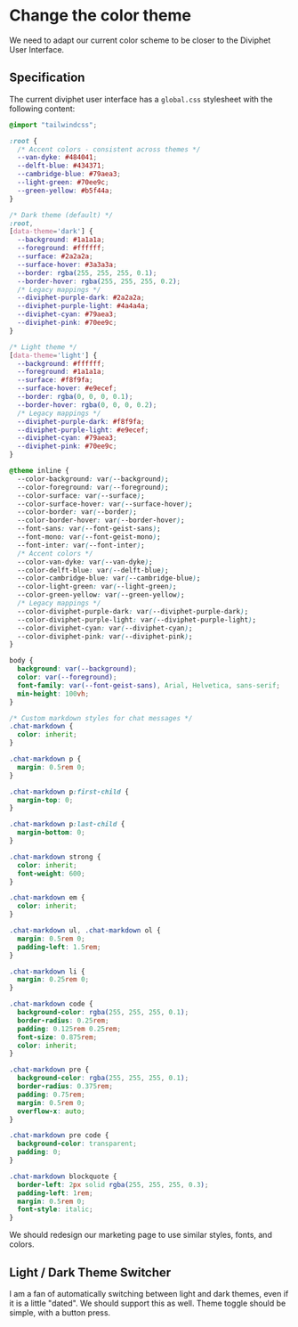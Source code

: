 # Change the color theme

We need to adapt our current color scheme to be closer to the Diviphet User Interface.

## Specification

The current diviphet user interface has a `global.css` stylesheet with the following content:


```css
@import "tailwindcss";

:root {
  /* Accent colors - consistent across themes */
  --van-dyke: #484041;
  --delft-blue: #434371;
  --cambridge-blue: #79aea3;
  --light-green: #70ee9c;
  --green-yellow: #b5f44a;
}

/* Dark theme (default) */
:root,
[data-theme='dark'] {
  --background: #1a1a1a;
  --foreground: #ffffff;
  --surface: #2a2a2a;
  --surface-hover: #3a3a3a;
  --border: rgba(255, 255, 255, 0.1);
  --border-hover: rgba(255, 255, 255, 0.2);
  /* Legacy mappings */
  --diviphet-purple-dark: #2a2a2a;
  --diviphet-purple-light: #4a4a4a;
  --diviphet-cyan: #79aea3;
  --diviphet-pink: #70ee9c;
}

/* Light theme */
[data-theme='light'] {
  --background: #ffffff;
  --foreground: #1a1a1a;
  --surface: #f8f9fa;
  --surface-hover: #e9ecef;
  --border: rgba(0, 0, 0, 0.1);
  --border-hover: rgba(0, 0, 0, 0.2);
  /* Legacy mappings */
  --diviphet-purple-dark: #f8f9fa;
  --diviphet-purple-light: #e9ecef;
  --diviphet-cyan: #79aea3;
  --diviphet-pink: #70ee9c;
}

@theme inline {
  --color-background: var(--background);
  --color-foreground: var(--foreground);
  --color-surface: var(--surface);
  --color-surface-hover: var(--surface-hover);
  --color-border: var(--border);
  --color-border-hover: var(--border-hover);
  --font-sans: var(--font-geist-sans);
  --font-mono: var(--font-geist-mono);
  --font-inter: var(--font-inter);
  /* Accent colors */
  --color-van-dyke: var(--van-dyke);
  --color-delft-blue: var(--delft-blue);
  --color-cambridge-blue: var(--cambridge-blue);
  --color-light-green: var(--light-green);
  --color-green-yellow: var(--green-yellow);
  /* Legacy mappings */
  --color-diviphet-purple-dark: var(--diviphet-purple-dark);
  --color-diviphet-purple-light: var(--diviphet-purple-light);
  --color-diviphet-cyan: var(--diviphet-cyan);
  --color-diviphet-pink: var(--diviphet-pink);
}

body {
  background: var(--background);
  color: var(--foreground);
  font-family: var(--font-geist-sans), Arial, Helvetica, sans-serif;
  min-height: 100vh;
}

/* Custom markdown styles for chat messages */
.chat-markdown {
  color: inherit;
}

.chat-markdown p {
  margin: 0.5rem 0;
}

.chat-markdown p:first-child {
  margin-top: 0;
}

.chat-markdown p:last-child {
  margin-bottom: 0;
}

.chat-markdown strong {
  color: inherit;
  font-weight: 600;
}

.chat-markdown em {
  color: inherit;
}

.chat-markdown ul, .chat-markdown ol {
  margin: 0.5rem 0;
  padding-left: 1.5rem;
}

.chat-markdown li {
  margin: 0.25rem 0;
}

.chat-markdown code {
  background-color: rgba(255, 255, 255, 0.1);
  border-radius: 0.25rem;
  padding: 0.125rem 0.25rem;
  font-size: 0.875rem;
  color: inherit;
}

.chat-markdown pre {
  background-color: rgba(255, 255, 255, 0.1);
  border-radius: 0.375rem;
  padding: 0.75rem;
  margin: 0.5rem 0;
  overflow-x: auto;
}

.chat-markdown pre code {
  background-color: transparent;
  padding: 0;
}

.chat-markdown blockquote {
  border-left: 2px solid rgba(255, 255, 255, 0.3);
  padding-left: 1rem;
  margin: 0.5rem 0;
  font-style: italic;
}
```

We should redesign our marketing page to use similar styles, fonts, and colors.

## Light / Dark Theme Switcher

I am a fan of automatically switching between light and dark themes, even if it is a little "dated". We should support
this as well. Theme toggle should be simple, with a button press.
